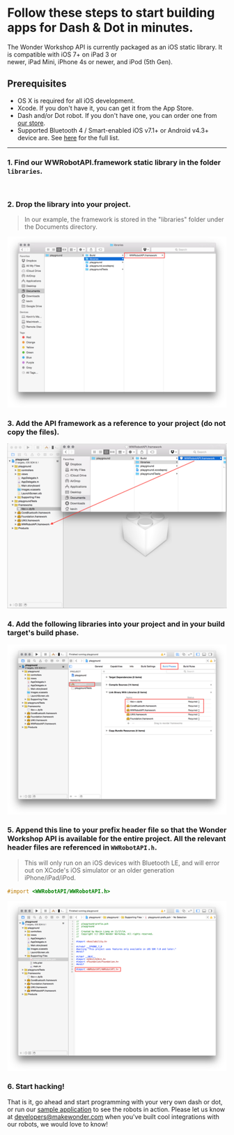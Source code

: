 # Follow these steps to start building apps for Dash & Dot in minutes.

The Wonder Workshop API is currently packaged as an iOS static library. It is compatible with iOS 7+ on iPad 3 or <br />newer, iPad Mini, iPhone 4s or newer, and iPod (5th Gen).

## Prerequisites

* OS X is required for all iOS development.
* Xcode. If you don't have it, you can get it from the App Store.
* Dash and/or Dot robot. If you don't have one, you can order one from [our store](https://store.makewonder.com/).
* Supported Bluetooth 4 / Smart-enabled iOS v7.1+ or Android v4.3+ device are. See [here](https://www.makewonder.com/compatibility) for the full list.

---

### 1. Find our WWRobotAPI.framework static library in the folder `libraries`.

&nbsp;

### 2. Drop the library into your project.

> In our example, the framework is stored in the "libraries" folder under the Documents directory.

<img src="./images/save_framework.png"></img>


### 3. Add the API framework as a reference to your project (do not copy the files).

<img class="img-emulate-window" src="./images/add_framework.png"></img>

### 4. Add the following libraries into your project and in your build target's build phase.

<img src="./images/add_dependent_libs.png"></img>

### 5. Append this line to your prefix header file so that the Wonder Workshop API is available for the entire project. All the relevant header files are referenced in `WWRobotAPI.h`.

> This will only run on an iOS devices with Bluetooth LE, and will error out on XCode's iOS simulator or an older generation iPhone/iPad/iPod.

```objectivec
#import <WWRobotAPI/WWRobotAPI.h>
```

<img src="./images/include_pch.png"></img>

### 6. Start hacking!

That is it, go ahead and start programming with your very own dash or dot, or run our [sample application](https://github.com/playi/playground) to see the robots in action.  Please let us know at [developers@makewonder.com](mailto:developers@makewonder.com) when you've built cool integrations with our robots, we would love to know! 

